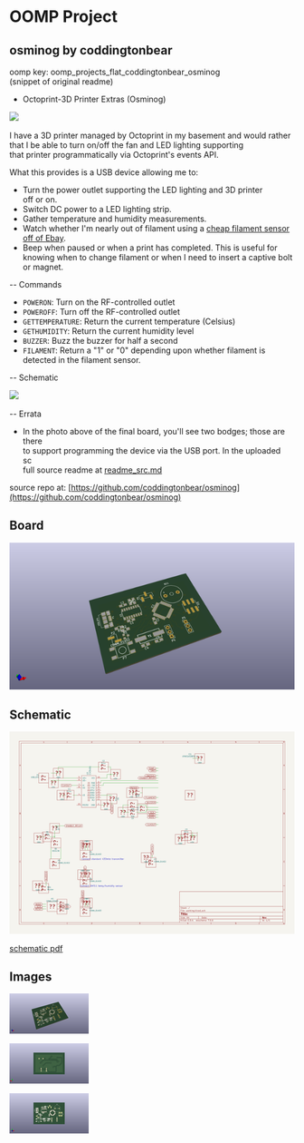 # OOMP Project  
## osminog  by coddingtonbear  
  
oomp key: oomp_projects_flat_coddingtonbear_osminog  
(snippet of original readme)  
  
- Octoprint-3D Printer Extras (Osminog)  
  
![](https://s3-us-west-2.amazonaws.com/coddingtonbear-public/github/osminog/osminog.jpeg)  
  
I have a 3D printer managed by Octoprint in my basement and would rather  
that I be able to turn on/off the fan and LED lighting supporting  
that printer programmatically via Octoprint's events API.  
  
What this provides is a USB device allowing me to:  
  
* Turn the power outlet supporting the LED lighting and 3D printer  
  off or on.  
* Switch DC power to a LED lighting strip.  
* Gather temperature and humidity measurements.  
* Watch whether I'm nearly out of filament using a [cheap filament sensor off of Ebay](https://www.ebay.com/i/371913487805?chn=ps&dispItem=1).  
* Beep when paused or when a print has completed.  This is useful for knowing when to change filament or when I need to insert a captive bolt or magnet.  
  
-- Commands  
  
* ``POWERON``: Turn on the RF-controlled outlet  
* ``POWEROFF``: Turn off the RF-controlled outlet  
* ``GETTEMPERATURE``: Return the current temperature (Celsius)  
* ``GETHUMIDITY``: Return the current humidity level  
* ``BUZZER``: Buzz the buzzer for half a second  
* ``FILAMENT``: Return a "1" or "0" depending upon whether filament is detected in the filament sensor.  
  
-- Schematic  
  
![](https://s3-us-west-2.amazonaws.com/coddingtonbear-public/github/osminog/osminog.svg)  
  
-- Errata  
  
* In the photo above of the final board, you'll see two bodges; those are there  
  to support programming the device via the USB port.  In the uploaded  
  sc  
  full source readme at [readme_src.md](readme_src.md)  
  
source repo at: [https://github.com/coddingtonbear/osminog](https://github.com/coddingtonbear/osminog)  
## Board  
  
[![working_3d.png](working_3d_600.png)](working_3d.png)  
## Schematic  
  
[![working_schematic.png](working_schematic_600.png)](working_schematic.png)  
  
[schematic pdf](working_schematic.pdf)  
## Images  
  
[![working_3d.png](working_3d_140.png)](working_3d.png)  
  
[![working_3d_back.png](working_3d_back_140.png)](working_3d_back.png)  
  
[![working_3d_front.png](working_3d_front_140.png)](working_3d_front.png)  
